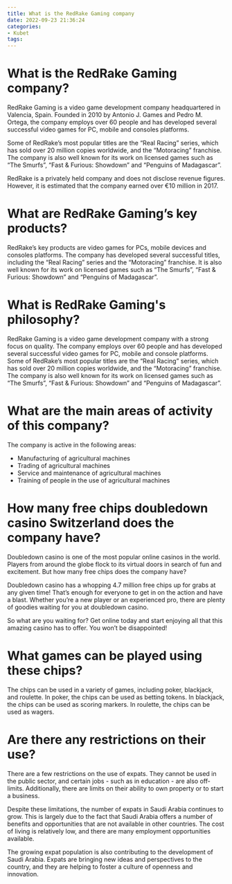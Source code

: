```yaml
---
title: What is the RedRake Gaming company 
date: 2022-09-23 21:36:24
categories:
- Kubet
tags:
---
```



#  What is the RedRake Gaming company? 

RedRake Gaming is a video game development company headquartered in Valencia, Spain. Founded in 2010 by Antonio J. Games and Pedro M. Ortega, the company employs over 60 people and has developed several successful video games for PC, mobile and consoles platforms.

Some of RedRake’s most popular titles are the “Real Racing” series, which has sold over 20 million copies worldwide, and the “Motoracing” franchise. The company is also well known for its work on licensed games such as “The Smurfs”, “Fast & Furious: Showdown” and “Penguins of Madagascar”.

RedRake is a privately held company and does not disclose revenue figures. However, it is estimated that the company earned over €10 million in 2017. 

# What are RedRake Gaming’s key products? 

RedRake’s key products are video games for PCs, mobile devices and consoles platforms. The company has developed several successful titles, including the “Real Racing” series and the “Motoracing” franchise. It is also well known for its work on licensed games such as “The Smurfs”, “Fast & Furious: Showdown” and “Penguins of Madagascar”. 

# What is RedRake Gaming's philosophy? 

RedRake Gaming is a video game development company with a strong focus on quality. The company employs over 60 people and has developed several successful video games for PC, mobile and console platforms. Some of RedRake’s most popular titles are the “Real Racing” series, which has sold over 20 million copies worldwide, and the “Motoracing” franchise. The company is also well known for its work on licensed games such as “The Smurfs”, “Fast & Furious: Showdown” and “Penguins of Madagascar”. 


#  What are the main areas of activity of this company? 

The company is active in the following areas: 

- Manufacturing of agricultural machines 
- Trading of agricultural machines 
- Service and maintenance of agricultural machines 
- Training of people in the use of agricultural machines

#  How many free chips doubledown casino Switzerland does the company have? 

 Doubledown casino is one of the most popular online casinos in the world. Players from around the globe flock to its virtual doors in search of fun and excitement. But how many free chips does the company have?

Doubledown casino has a whopping 4.7 million free chips up for grabs at any given time! That’s enough for everyone to get in on the action and have a blast. Whether you’re a new player or an experienced pro, there are plenty of goodies waiting for you at doubledown casino.

So what are you waiting for? Get online today and start enjoying all that this amazing casino has to offer. You won’t be disappointed!

#  What games can be played using these chips? 

The chips can be used in a variety of games, including poker, blackjack, and roulette. In poker, the chips can be used as betting tokens. In blackjack, the chips can be used as scoring markers. In roulette, the chips can be used as wagers.

#  Are there any restrictions on their use?

There are a few restrictions on the use of expats. They cannot be used in the public sector, and certain jobs - such as in education - are also off-limits. Additionally, there are limits on their ability to own property or to start a business.

Despite these limitations, the number of expats in Saudi Arabia continues to grow. This is largely due to the fact that Saudi Arabia offers a number of benefits and opportunities that are not available in other countries. The cost of living is relatively low, and there are many employment opportunities available.

The growing expat population is also contributing to the development of Saudi Arabia. Expats are bringing new ideas and perspectives to the country, and they are helping to foster a culture of openness and innovation.
